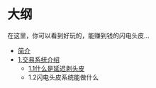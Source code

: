 # 大纲
在这里，你可以看到好玩的，能赚到钱的闪电头皮...
* [简介](README.md)
* [1.交易系统介绍](jieshao/jieshao.md)
   * [1.1什么是延迟剥头皮](jieshao/smsycbtp.md)
   * 1.2闪电头皮系统能做什么
